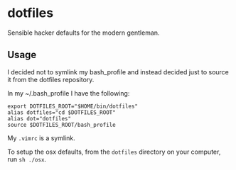 # dotfiles
Sensible hacker defaults for the modern gentleman.

## Usage

I decided not to symlink my bash\_profile and instead decided just to source it from the dotfiles repository.

In my ~/.bash\_profile I have the following:

```
export DOTFILES_ROOT="$HOME/bin/dotfiles"
alias dotfiles="cd $DOTFILES_ROOT"
alias dot="dotfiles"
source $DOTFILES_ROOT/bash_profile
```

My `.vimrc` is a symlink.

To setup the osx defaults, from the `dotfiles` directory on your computer, run `sh ./osx`.
